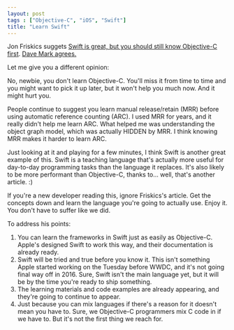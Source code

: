 ```yaml
---
layout: post
tags : ["Objective-C", "iOS", "Swift"]
title: "Learn Swift"
---
```


Jon Friskics suggets [Swift is great, but you should still know Objective-C first](http://venturebeat.com/2014/06/07/swift-is-great-but-you-should-still-know-objective-c-first/). [Dave Mark agrees.](http://www.loopinsight.com/2014/06/09/swift-is-great-but-you-should-still-know-objective-c-first/)

Let me give you a different opinion:

No, newbie, you don't learn Objective-C. You'll miss it from time to time and you might want to pick it up later, but it won't help you much now. And it might hurt you.

People continue to suggest you learn manual release/retain (MRR) before using automatic reference counting (ARC). I used MRR for years, and it really didn't help me learn ARC. What helped me was understanding the object graph model, which was actually HIDDEN by MRR. I think knowing MRR makes it harder to learn ARC.

Just looking at it and playing for a few minutes, I think Swift is another great example of this. Swift is a teaching language that's actually more useful for day-to-day programming tasks than the language it replaces. It's also likely to be more performant than Objective-C, thanks to… well, that's another article. :)

If you're a new developer reading this, ignore Friskics's article. Get the concepts down and learn the language you're going to actually use. Enjoy it. You don't have to suffer like we did.

To address his points:

1. You can learn the frameworks in Swift just as easily as Objective-C. Apple's designed Swift to work this way, and their documentation is already ready.
2. Swift will be tried and true before you know it. This isn't something Apple started working on the Tuesday before WWDC, and it's not going final way off in 2016. Sure, Swift isn't the main language yet, but it will be by the time you're ready to ship something.
3. The learning materials and code examples are already appearing, and they're going to continue to appear.
4. Just because you can mix languages if there's a reason for it doesn't mean you have to. Sure, we Objective-C programmers mix C code in if we have to. But it's not the first thing we reach for.
